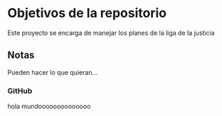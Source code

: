 # Objetivos de la repositorio

Este proyecto se encarga de manejar los planes de la liga de la justicia


## Notas
Pueden hacer lo que quieran...

### GitHub
hola mundoooooooooooooo
